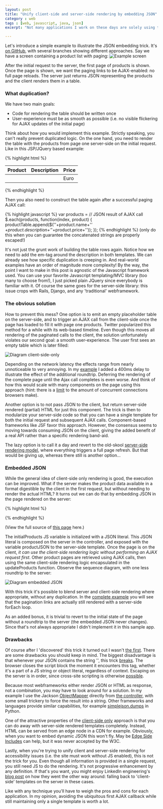 ```yaml
---
layout: post
title: "Unify client-side and server-side rendering by embedding JSON" 
category : web 
tags : [web, javascript, java, json]
excerpt: "Not many applications I work on these days are solely using the traditional server-side rendering model. Neither do they employ 100% client-side rendering and templating. Usually it's a mix in which the 'old' world meets the new world, giving rise to some interesting design decisions. In this article I want to explore a solution that combines both worlds while minimizing the duplication of rendering logic by embedding JSON in the view."

---
```


Let's introduce a simple example to illustrate the JSON embedding trick. It's [on GitHub](https://github.com/sandermak/embedded-json-example), with several branches showing different approaches. Say we have a screen containing a product list with paging:
![Example screen](/pics/embedded-json-app.png)

After the initial request to the server, the first page of products is shown. Once the page is shown, we want the paging links to be AJAX-enabled: no full page reloads. The server just returns JSON representing the products and the client renders them in a table.

### What duplication?
We have two main goals:

- Code for rendering the table should be written once
- User-experience must be as smooth as possible (i.e. no visible flickering for AJAX updates of the initial page)

Think about how you would implement this example. Strictly speaking, you can't really prevent duplicated logic. On the one hand, you need to render the table with the products from page one server-side on the initial request. Like in this JSP/JQuery based example:

{% highlight html %}
<table>
    <thead>
        <tr>
            <th>Product</th>
            <th>Description</th>
            <th>Price</th>
        </tr>
    </thead>
    <c:forEach var="product" items="${products}">
        <tr>
            <td><c:out value="${product.name}" /></td>
            <td><em><c:out value="${product.description}" /></em></td>
            <td><c:out value="${product.price}" /> Euro</td>
        </tr>
    </c:forEach>
</table>
<!-- paging links omitted -->
{% endhighlight %}

Then you also need to construct the table again after a successful paging AJAX call:

{% highlight javascript %} 
var products = // JSON result of AJAX call
$.each(products, function(index, product) {
    productTable.append($('<tr><td>'+product.name+'</td><td><em>'
          +product.description+'</em></td><td>'+product.price+'</td></tr>'));
});
{% endhighlight %}
(only do this when you can guarantee the concatenated strings are properly escaped!)

It's not just the grunt work of building the table rows again. Notice how we need to add the em-tag around the description in both templates. We can already see how specific duplication is creeping in. And real-world examples have an order of magnitude more complexity! By the way, the point I want to make in this post is agnostic of the Javascript framework used.  You can use your favorite Javascript templating/MVC library (too many to choose from!), I just picked plain JQuery since everybody is familiar with it. Of course the same goes for the server-side library: this issue crops with Rails, Django, and any 'traditional' webframework. 

### The obvious solution
How to prevent this mess? One option is to emit an empty placeholder table on the server-side, and to trigger an AJAX call from the client-side once the page has loaded to fill it with page one products. Twitter popularized this method for a while with its web-based timeline. Even though this moves all rendering of the paginated calls to the client, the solution unfortunately violates our second goal: a smooth user-experience. The user first sees an empty table which is later filled: 

![Diagram client-side-only](/pics/client-side-rendering-only.png)

Depending on the network latency the effects range from nearly unnoticeable to very annoying. In my [example](https://github.com/sandermak/embedded-json-example/tree/client-side-only) I added a 400ms delay to illustrate the effect of the additional roundtrip. Deferring the rendering of the complete page until the Ajax call completes is even worse. And think of how this would scale with many components on the page using this approach (hint: there is a [limit](http://stackoverflow.com/questions/985431/max-parallel-http-connections-in-a-browser) to the amount of concurrent connections browsers make).

Another option is to not pass JSON to the client, but return server-side rendered (partial) HTML for just this component. The trick is then to modularize your server-side code so that you can have a single template for both the initial request and subsequent AJAX calls. Component-based frameworks like JSF favor this approach. However, the consensus seems to moving towards consuming JSON on the client, giving the added benefit of a real API rather than a specific rendering band-aid.

The lazy option is to call it a day and revert to the old-skool [server-side rendering model](https://github.com/sandermak/embedded-json-example/tree/server-side-only), where everything triggers a full page refresh. But that would be giving up, whereas there still is another option...

### Embedded JSON
While the general idea of client-side only rendering is good, the execution can be improved. What if the server makes the product data available in a format digestible by the client in the first request, but without needing to render the actual HTML? It turns out we can do that by embedding JSON in the page rendered on the server:

{% highlight html %} 
<html>
<head>
    <!-- other header tags omitted -->
    <script>
        // Where the magic happens:
        var initialProducts = ${productJSON};
        // Fetch products using Ajax call and update html.
        function getProducts(page, pageSize) {
               // snipped
        }
        // Render products from JSON
        function updateProducts(products) {
              // similar to previous JS snippet, render table rows
        }
        // On document.ready, render first products.
        $(function () {
            updateProducts(initialProducts);
        });
    </script>
</head>
<body>
   <!-- body containing an empty table and paging links etc. -->
</body>
</html>
{% endhighlight %}

(View the full source of [this page](https://github.com/sandermak/embedded-json-example/blob/master/src/main/webapp/WEB-INF/views/index.jsp) here.)

The initialProducts JS variable is initialized with a JSON literal. This JSON literal is composed on the server in the controller, and exposed with the variable productJSON to the server-side template. Once the page is on the client, _it can use the client-side rendering logic without performing an AJAX request first_. Other product pages are retrieved using AJAX calls, then using the same client-side rendering logic encapsulated in the updateProducts function. Observe the sequence diagram, with one less roundtrip to the server:

![Diagram embedded JSON](/pics/embedded-json-rendering.png)

With this trick it's possible to blend server and client-side rendering where appropriate, without any duplication. In the [complete example](https://github.com/sandermak/embedded-json-example) you will see that the pagination links are actually still rendered with a server-side forEach loop.

As an added bonus, it is trivial to revert to the initial state of the page without a roundtrip to the server (the embedded JSON never changes). Since that's not always appropriate I didn't implement it in this sample app.

### Drawbacks
Of course after I 'discovered' this trick it turned out I wasn't [the first](http://www.bennadel.com/blog/1603-jQuery-And-Script-Tags-As-Data-Containers.htm). There are some drawbacks you should keep in mind. The biggest disadvantage is that whenever your JSON contains the string '</script>', this trick [breaks](http://stackoverflow.com/questions/4176511/embedding-json-objects-in-script-tags). The browser closes the script block the moment it encounters this tag, whether it's a part of a JS string or object literal, regardless of context. Escaping on the server is in order, since cross-site scripting is otherwise [possible](http://benalpert.com/2012/08/03/preventing-xss-json.html).

Because most webframeworks either render JSON or HTML as response, not a combination, you may have to look around for a solution. In my example I use the Jackson [ObjectMapper](http://jackson.codehaus.org/1.7.9/javadoc/org/codehaus/jackson/map/ObjectMapper.html) directly from [the controller](https://github.com/sandermak/embedded-json-example/blob/master/src/main/java/net/branchandbound/web/IndexController.java#L36-L39), with some small trickery to force the result into a string. Other frameworks and languages provide similar capabilities, for example [simplejson.dumps](http://simplejson.googlecode.com/svn/tags/simplejson-2.0.1/docs/index.html) in Python.

One of the attractive properties of the [client-side only](https://github.com/sandermak/embedded-json-example/tree/client-side-only) approach is that you can do away with server-side rendered templates completely. Instead, HTML can be served from an edge node in a CDN for example. Obviously, when you want to embed dynamic JSON this won't fly. May be [Edge Side Includes](http://en.wikipedia.org/wiki/Edge_Side_Includes) can help, but it was never accepted by the W3C. 

Lastly, when you're trying to unify client and server-side rendering for accessibility issues (i.e. the site must work without JS enabled), this is not the trick for you. Even though all information is provided in a single request, you still need JS to do the rendering. It's not progressive enhancement by any definition. If that's you want, you might enjoy LinkedIn engineering's [blog post](http://engineering.linkedin.com/frontend/leaving-jsps-dust-moving-linkedin-dustjs-client-side-templates) on how they went the other way around: falling back to 'client-side' templates on the server in these cases.

Like with any technique you'll have to weigh the pros and cons for each application. In my opinion, avoiding the ubiquitous first AJAX callback while still maintaining only a single template is worth a lot. 


